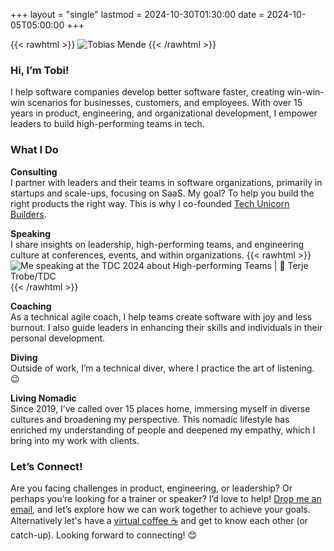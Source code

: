 +++
layout = "single"
lastmod = 2024-10-30T01:30:00
date = 2024-10-05T05:00:00
+++

{{< rawhtml >}}
<img src="/img/profilbild-square.jpg" alt="Tobias Mende" class="float-end w-25 m-3 rounded">
{{< /rawhtml >}}
### Hi, I’m Tobi!
I help software companies develop better software faster, creating win-win-win scenarios for businesses, customers, and employees. With over 15 years in product, engineering, and organizational development, I empower leaders to build high-performing teams in tech.

### What I Do

**Consulting**  
I partner with leaders and their teams in software organizations, primarily in startups and scale-ups, focusing on SaaS. My goal? To help you build the right products the right way. This is why I co-founded [Tech Unicorn Builders](https://techunicorn.builders).

**Speaking**  
I share insights on leadership, high-performing teams, and engineering culture at conferences, events, and within organizations.
{{< rawhtml >}}
<img src="/img/tdc2024-speaker.jpg" alt="Me speaking at the TDC 2024 about High-performing Teams | 📸 Terje Trobe/TDC" class="float-end w-50 m-3 rounded">
{{< /rawhtml >}}

**Coaching**  
As a technical agile coach, I help teams create software with joy and less burnout. I also guide leaders in enhancing their skills and individuals in their personal development.

**Diving**  
Outside of work, I’m a technical diver, where I practice the art of listening. 😉

**Living Nomadic**  
Since 2019, I’ve called over 15 places home, immersing myself in diverse cultures and broadening my perspective. This nomadic lifestyle has enriched my understanding of people and deepened my empathy, which I bring into my work with clients.

### Let’s Connect!
Are you facing challenges in product, engineering, or leadership? Or perhaps you’re looking for a trainer or speaker? I’d love to help! [Drop me an email](mailto:tobi@techunicorn.builders), and let’s explore how we can work together to achieve your goals. Alternatively let's have a [virtual coffee ☕️](https://cal.com/tobiasmende/30min) and get to know each other (or catch-up). Looking forward to connecting! 😊
